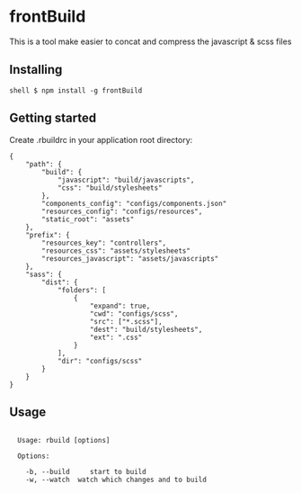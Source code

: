 # frontBuild

This is a tool make easier to concat and compress the javascript & scss files

## Installing
```shell $ npm install -g frontBuild ```

## Getting started

Create .rbuildrc in your application root directory:

```
{
    "path": {
        "build": {
            "javascript": "build/javascripts",
            "css": "build/stylesheets"
        },
        "components_config": "configs/components.json"
        "resources_config": "configs/resources",
        "static_root": "assets"
    },
    "prefix": {
        "resources_key": "controllers",
        "resources_css": "assets/stylesheets"
        "resources_javascript": "assets/javascripts"
    },
    "sass": {
        "dist": {
            "folders": [
                {
                    "expand": true,
                    "cwd": "configs/scss",
                    "src": ["*.scss"],
                    "dest": "build/stylesheets",
                    "ext": ".css"
                }
            ],
            "dir": "configs/scss"
        }
    }
}

```

## Usage
```shell

  Usage: rbuild [options]

  Options:

    -b, --build     start to build
    -w, --watch  watch which changes and to build
```

